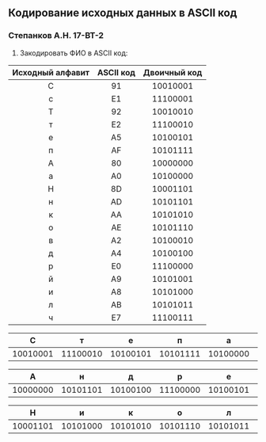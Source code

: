 ## Кодирование исходных данных в ASCII код
### Степанков А.Н. 17-ВТ-2

1. Закодировать ФИО в ASCII код:

| Исходный алфавит | ASCII код | Двоичный код |
|:----------------:|:---------:|:------------:|
|         С        |     91    |   10010001   |
|         c        |     E1    |   11100001   |
|         Т        |     92    |   10010010   |
|         т        |     E2    |   11100010   |
|         е        |     A5    |   10100101   |
|         п        |     AF    |   10101111   |
|         А        |     80    |   10000000   |
|         а        |     A0    |   10100000   |
|         Н        |     8D    |   10001101   |
|         н        |     AD    |   10101101   |
|         к        |     AA    |   10101010   |
|         о        |     AE    |   10101110   |
|         в        |     A2    |   10100010   |
|         д        |     A4    |   10100100   |
|         р        |     E0    |   11100000   |
|         й        |     A9    |   10101001   |
|         и        |     A8    |   10101000   |
|         л        |     AB    |   10101011   |
|         ч        |     E7    |   11100111   |

|     C    |     т    |     е    |     п    |     а    |     н    |     к    |     о    |     в    |
|:--------:|:--------:|:--------:|:--------:|:--------:|:--------:|:--------:|:--------:|:--------:|
| 10010001 | 11100010 | 10100101 | 10101111 | 10100000 | 10101101 | 10101010 | 10101110 | 10100010 |

|     А    |     н    |     д    |     р    |     е    |     й    |
|:--------:|:--------:|:--------:|:--------:|:--------:|:--------:|
| 10000000 | 10101101 | 10100100 | 11100000 | 10100101 | 10101001 |

|     Н    |     и    |     к    |     о    |     л    |     а    |     е    |     в    |     и    |     ч    |
|:--------:|:--------:|:--------:|:--------:|:--------:|:--------:|:--------:|:--------:|:--------:|:--------:|
| 10001101 | 10101000 | 10101010 | 10101110 | 10101011 | 10100000 | 10100101 | 10100010 | 10101000 | 11100111 |

